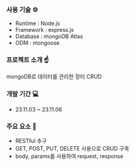 ### 사용 기술 ⚙
- Runtime : Node.js
- Framework : express.js
- Database : mongoDB Atlas
- ODM : mongoose


### 프로젝트 소개 ☝
mongoDB로 데이터를 관리한 장터 CRUD


### 개발 기간 💻
- 23.11.03 ~ 23.11.06


### 주요 요소 📌
- RESTful 추구
- GET, POST, PUT, DELETE 사용으로 CRUD 구축
- body, params를 사용하여 request, response 
